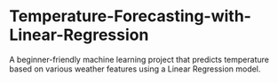# Temperature-Forecasting-with-Linear-Regression
A beginner-friendly machine learning project that predicts temperature based on various weather features using a Linear Regression model.
